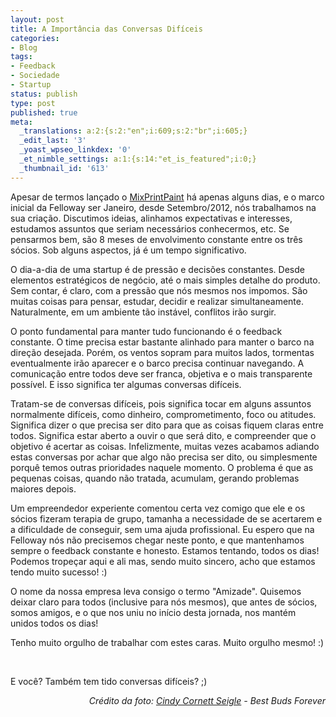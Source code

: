 ```yaml
---
layout: post
title: A Importância das Conversas Difíceis
categories:
- Blog
tags:
- Feedback
- Sociedade
- Startup
status: publish
type: post
published: true
meta:
  _translations: a:2:{s:2:"en";i:609;s:2:"br";i:605;}
  _edit_last: '3'
  _yoast_wpseo_linkdex: '0'
  _et_nimble_settings: a:1:{s:14:"et_is_featured";i:0;}
  _thumbnail_id: '613'
---
```

Apesar de termos lançado o <a href="http://mixprintpaint.felloway.com/br" target="_blank">MixPrintPaint</a> há apenas alguns dias, e o marco inicial da Felloway ser Janeiro, desde Setembro/2012, nós trabalhamos na sua criação. Discutimos ideias, alinhamos expectativas e interesses, estudamos assuntos que seriam necessários conhecermos, etc. Se pensarmos bem, são 8 meses de envolvimento constante entre os três sócios. Sob alguns aspectos, já é um tempo significativo.

O dia-a-dia de uma startup é de pressão e decisões constantes. Desde elementos estratégicos de negócio, até o mais simples detalhe do produto. Sem contar, é claro, com a pressão que nós mesmos nos impomos. São muitas coisas para pensar, estudar, decidir e realizar simultaneamente. Naturalmente, em um ambiente tão instável, conflitos irão surgir.

O ponto fundamental para manter tudo funcionando é o feedback constante. O time precisa estar bastante alinhado para manter o barco na direção desejada. Porém, os ventos sopram para muitos lados, tormentas eventualmente irão aparecer e o barco precisa continuar navegando. A comunicação entre todos deve ser franca, objetiva e o mais transparente possível. E isso significa ter algumas conversas difíceis.

Tratam-se de conversas difíceis, pois significa tocar em alguns assuntos normalmente difíceis, como dinheiro, comprometimento, foco ou atitudes. Significa dizer o que precisa ser dito para que as coisas fiquem claras entre todos. Significa estar aberto a ouvir o que será dito, e compreender que o objetivo é acertar as coisas. Infelizmente, muitas vezes acabamos adiando estas conversas por achar que algo não precisa ser dito, ou simplesmente porquê temos outras prioridades naquele momento. O problema é que as pequenas coisas, quando não tratada, acumulam, gerando problemas maiores depois.

Um empreendedor experiente comentou certa vez comigo que ele e os sócios fizeram terapia de grupo, tamanha a necessidade de se acertarem e a dificuldade de conseguir, sem uma ajuda profissional. Eu espero que na Felloway nós não precisemos chegar neste ponto, e que mantenhamos sempre o feedback constante e honesto. Estamos tentando, todos os dias! Podemos tropeçar aqui e ali mas, sendo muito sincero, acho que estamos tendo muito sucesso! :)

O nome da nossa empresa leva consigo o termo "Amizade". Quisemos deixar claro para todos (inclusive para nós mesmos), que antes de sócios, somos amigos, e o que nos uniu no início desta jornada, nos mantém unidos todos os dias!

Tenho muito orgulho de trabalhar com estes caras. Muito orgulho mesmo! :)

&nbsp;

E você? Também tem tido conversas difíceis? ;)
<p style="text-align: right;"><em>Crédito da foto: <a href="http://www.flickr.com/photos/cindy47452/3197110057/" target="_blank">Cindy Cornett Seigle</a> - Best Buds Forever</em></p>
